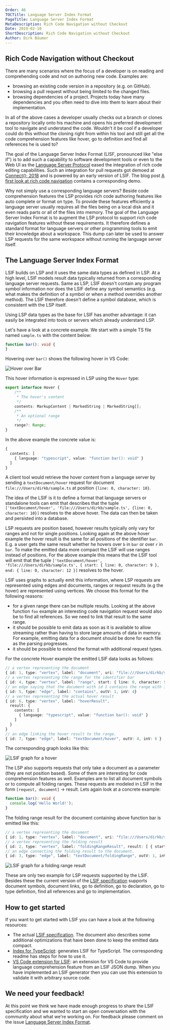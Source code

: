 ```yaml
---
Order: 46
TOCTitle: Language Server Index Format
PageTitle: Language Server Index Format
MetaDescription: Rich Code Navigation without Checkout
Date: 2019-02-10
ShortDescription: Rich Code Navigation without Checkout
Author: Dirk Bäumer
---
```


## Rich Code Navigation without Checkout

There are many scenarios where the focus of a developer is on reading and comprehending code and not on authoring new code. Examples are:

- browsing an existing code version in a repository (e.g. on GitHub).
- browsing a pull request without being limited to the changed files.
- browsing dependencies of a project. Projects today have many dependencies and you often need to dive into them to learn about their implementation.

In all of the above cases a developer usually checks out a branch or clones a repository locally onto his machine and opens his preferred development tool to navigate and understand the code. Wouldn't it be cool if a developer could do this without the cloning right from within his tool and still get all the code comprehension features like hover, go to definition and find all references he is used to?

The goal of the Language Server Index Format (LISF, pronounced like "else if") is to add such a capability to software development tools or even to the Web UI as the [Language Server Protocol](https://microsoft.github.io/language-server-protocol/) eased the integration of rich code editing capabilities. Such an integration for pull requests got demoed at [Connect(); 2018](https://news.microsoft.com/connect-2018/) and is powered by an early version of LSIF. The blog post [A first look at rich code navigation](https://code.visualstudio.com/blogs/2018/12/04/rich-navigation) contains a corresponding demo.

Why not simply use a corresponding language servers? Beside code comprehension features the LSP provides rich code authoring features like auto complete or format on type. To provide these features efficiently a language server usually requires all the files being on a local disk and it even reads parts or all of the files into memory. The goal of the Language Server Index Format is to augment the LSP protocol to support rich code navigation features without these requirements. It therefore defines a standard format for language servers or other programming tools to emit their knowledge about a workspace. This dump can later be used to answer LSP requests for the same workspace without running the language server itself.

## The Language Server Index Format

LSIF builds on LSP and it uses the same data types as defined in LSP. At a high level, LSIF models result data typically returned from a corresponding language server requests. Same as LSP, LSIF  doesn't contain any program symbol information nor does the LSIF define any symbol semantics (e.g. what makes the definition of a symbol or when a method overrides another method). The LSIF therefore doesn't define a symbol database, which is consistent with the LSP itself.

Using LSP data types as the base for LSIF has another advantage: it can easily be integrated into tools or servers which already understand LSP.

Let's have a look at a concrete example. We start with a simple TS file named `sample.ts` with the content below:

```typescript
function bar(): void {
}
```

Hovering over `bar()` shows the following hover in VS Code:

![Hover over Bar](./hover.png)

This hover information is expressed in LSP using the `Hover` type:

```typescript
export interface Hover {
    /**
     * The hover's content
     */
    contents: MarkupContent | MarkedString | MarkedString[];
    /**
     * An optional range
     */
    range?: Range;
}
```

In the above example the concrete value is:

```typescript
{
  contents: [
    { language: "typescript", value: "function bar(): void" }
  ]
}
```

A client tool would retrieve the hover content from a language server by sending a `textDocument/hover` request for document `file:///Users/dirkb/sample.ts` at position `{line: 0, character: 10}`.

The idea of the LSIF is it to define a format that language servers or standalone tools can emit that describes that the tuple `['textDocument/hover', 'file:///Users/dirkb/sample.ts', {line: 0, character: 10}]` resolves to the above hover. The data can then be taken and persisted into a database.

LSP requests are position based, however results typically only vary for ranges and not for single positions. Looking again at the above hover example the hover result is the same for all positions of the identifier `bar`. E.g. a user gets the same result whether he hovers over `b` in `bar` or over `r` in `bar`. To make the emitted data more compact the LSIF will use ranges instead of positions. For the above example this means that the LSIF tool will emit that the tuple `['textDocument/hover', 'file:///Users/dirkb/sample.ts', { start: { line: 0, character: 9 }, end: { line: 0, character: 12 }]` resolves to the hover.


LSIF uses graphs to actually emit this information, where LSP requests are represented using edges and documents, ranges or request results (e.g the hover) are represented using vertices. We choose this format for the following reasons:

- for a given range there can be multiple results. Looking at the above function `foo` example an interesting code navigation request would also be to find all references. So we need to link that result to the same range.
- it should be possible to emit data as soon as it is available to allow streaming rather than having to store large amounts of data in memory. For example, emitting data for a document should be done for each file as the parsing progresses.
- it should be possible to extend the format with additional request types.

For the concrete Hover example the emitted LSIF data looks as follows:

```typescript
// a vertex representing the document
{ id: 1, type: "vertex", label: "document", uri: "file:///Users/dirkb/sample.ts", languageId: "typescript" }
// a vertex representing the range for the identifier bar
{ id: 4, type: "vertex", label: "range", start: { line: 0, character: 9}, end: { line: 0, character: 12 } }
// an edge saying that the document with id 1 contains the range with id 4
{ id: 5, type: "edge", label: "contains", outV: 1, inV: 4}
// a vertex representing the actual hover result
{ id: 6, type: "vertex", label: "hoverResult",
  result: {
    contents: [
      { language: "typescript", value: "function bar(): void" }
    ]
  }
}
// an edge linking the hover result to the range.
{ id: 7, type: "edge", label: "textDocument/hover", outV: 4, inV: 6 }
```

The corresponding graph looks like this:

![LSIF graph for a hover](./hoverResult.png)

The LSP also supports requests that only take a document as a parameter (they are not position based). Some of them are interesting for code comprehension features as well. Examples are to list all document symbols or to compute all folding ranges. These requests are modeled in LSIF in the form `[request, document]` -> result. Lets again look at a concrete example:

```typescript
function bar(): void {
  console.log('Hello World!');
}
```

The folding range result for the document containing above function bar is emitted like this:

```typescript
// a vertex representing the document
{ id: 1, type: "vertex", label: "document", uri: "file:///Users/dirkb/sample.ts", languageId: "typescript" }
// a vertex representing the folding result
{ id: 2, type: "vertex", label: "foldingRangeResult", result: [ { startLine: 0, startCharacter: 20, endLine: 2, endCharacter: 1 } ] }
// an edge connecting the folding result to the document.
{ id: 3, type: "edge", label: "textDocument/foldingRange", outV: 1, inV: 2 }
```

![LSIF graph for a folding range result](./foldingRange.png)

These are only two example for LSP requests supported by the LSIF. Besides these the current version of the [LSIF specification](https://github.com/Microsoft/language-server-protocol/blob/master/indexFormat/specification.md) supports document symbols, document links, go to definition, go to declaration, go to type definition, find all references and go to implementation.


## How to get started

If you want to get started with LSIF you can have a look at the following resources:

- The actual [LSIF specification](https://github.com/Microsoft/language-server-protocol/blob/master/indexFormat/specification.md). The document also describes some additional optimizations that have been done to keep the emitted data compact.
- [Index for TypeScript](https://github.com/Microsoft/lsif-typescript): generates LSIF for TypeScript. The corresponding readme has steps for how to use it.
- [VS Code extension for LSIF](https://github.com/Microsoft/vscode-lsif-extension): an extension for VS Code to provide language comprehension feature from an LSIF JSON dump. When you have implemented an LSIF generator then you can use this extension to validate it with arbitrary source code.

## We need your feedback!

At this point we think we have made enough progress to share the LSIF specification and we wanted to start an open conversation with the community about what we're working on. For feedback please comment on the issue [Language Server Index Format](https://github.com/Microsoft/language-server-protocol/issues/623).